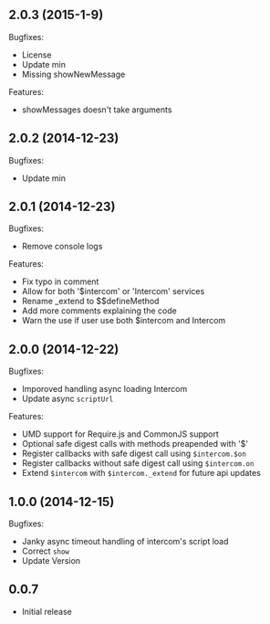 ## 2.0.3 (2015-1-9)

Bugfixes:
  - License
  - Update min
  - Missing showNewMessage

Features:
  - showMessages doesn't take arguments

## 2.0.2 (2014-12-23)

Bugfixes:
  - Update min

## 2.0.1 (2014-12-23)

Bugfixes:
  - Remove console logs

Features:
  - Fix typo in comment
  - Allow for both '$intercom' or 'Intercom' services
  - Rename _extend to $$defineMethod
  - Add more comments explaining the code
  - Warn the use if user use both $intercom and Intercom

## 2.0.0 (2014-12-22)

Bugfixes:
  - Imporoved handling async loading Intercom
  - Update async `scriptUrl`

Features:
  - UMD support for Require.js and CommonJS support
  - Optional safe digest calls with methods preapended with '$'
  - Register callbacks with safe digest call using `$intercom.$on`
  - Register callbacks without safe digest call using `$intercom.on`
  - Extend `$intercom` with `$intercom._extend` for future api updates

## 1.0.0 (2014-12-15)

Bugfixes:
  - Janky async timeout handling of intercom's script load
  - Correct `show`
  - Update Version

## 0.0.7
  - Initial release
